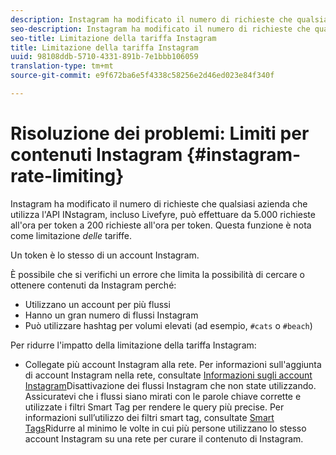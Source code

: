 ```yaml
---
description: Instagram ha modificato il numero di richieste che qualsiasi azienda che utilizza l'API di Instagram, incluso Livefyre, può effettuare da 5.000 richieste all'ora per token a 200 richieste all'ora per token. Questa funzione è nota come limitazione delle tariffe.
seo-description: Instagram ha modificato il numero di richieste che qualsiasi azienda che utilizza l'API di Instagram, incluso Livefyre, può effettuare da 5.000 richieste all'ora per token a 200 richieste all'ora per token. Questa funzione è nota come limitazione delle tariffe.
seo-title: Limitazione della tariffa Instagram
title: Limitazione della tariffa Instagram
uuid: 98108ddb-5710-4331-891b-7e1bbb106059
translation-type: tm+mt
source-git-commit: e9f672ba6e5f4338c58256e2d46ed023e84f340f

---
```



# Risoluzione dei problemi: Limiti per contenuti Instagram {#instagram-rate-limiting}

Instagram ha modificato il numero di richieste che qualsiasi azienda che utilizza l'API INstagram, incluso Livefyre, può effettuare da 5.000 richieste all'ora per token a 200 richieste all'ora per token. Questa funzione è nota come limitazione *delle* tariffe.

Un token è lo stesso di un account Instagram.

È possibile che si verifichi un errore che limita la possibilità di cercare o ottenere contenuti da Instagram perché:

* Utilizzano un account per più flussi
* Hanno un gran numero di flussi Instagram
* Può utilizzare hashtag per volumi elevati (ad esempio, `#cats` o `#beach`)

Per ridurre l'impatto della limitazione della tariffa Instagram:

* Collegate più account Instagram alla rete. Per informazioni sull'aggiunta di account Instagram nella rete, consultate [Informazioni sugli account Instagram](/help/using/c-users-creating-accounts-with-studio-access/t-configure-social-accout-instagram/c-about-instagram-accounts.md)Disattivazione dei flussi Instagram che non state utilizzando. Assicuratevi che i flussi siano mirati con le parole chiave corrette e utilizzate i filtri Smart Tag per rendere le query più precise. Per informazioni sull’utilizzo dei filtri smart tag, consultate [Smart Tags](/help/using/c-features-livefyre/c-smart-tags/c-smart-tags.md)Ridurre al minimo le volte in cui più persone utilizzano lo stesso account Instagram su una rete per curare il contenuto di Instagram.
